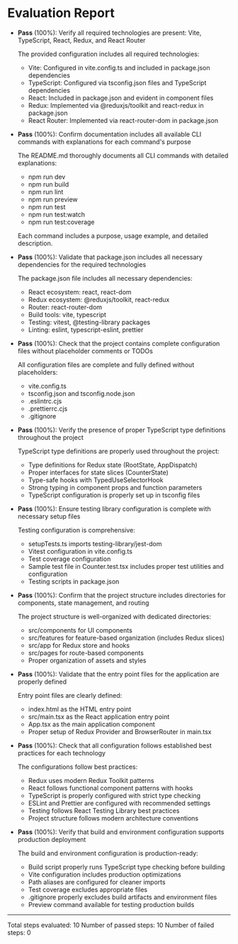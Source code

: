 # Evaluation Report

- **Pass** (100%): Verify all required technologies are present: Vite, TypeScript, React, Redux, and React Router
  
  The provided configuration includes all required technologies:
  - Vite: Configured in vite.config.ts and included in package.json dependencies
  - TypeScript: Configured via tsconfig.json files and TypeScript dependencies
  - React: Included in package.json and evident in component files
  - Redux: Implemented via @reduxjs/toolkit and react-redux in package.json
  - React Router: Implemented via react-router-dom in package.json

- **Pass** (100%): Confirm documentation includes all available CLI commands with explanations for each command's purpose

  The README.md thoroughly documents all CLI commands with detailed explanations:
  - npm run dev
  - npm run build
  - npm run lint
  - npm run preview
  - npm run test
  - npm run test:watch
  - npm run test:coverage
  
  Each command includes a purpose, usage example, and detailed description.

- **Pass** (100%): Validate that package.json includes all necessary dependencies for the required technologies

  The package.json file includes all necessary dependencies:
  - React ecosystem: react, react-dom
  - Redux ecosystem: @reduxjs/toolkit, react-redux
  - Router: react-router-dom
  - Build tools: vite, typescript
  - Testing: vitest, @testing-library packages
  - Linting: eslint, typescript-eslint, prettier

- **Pass** (100%): Check that the project contains complete configuration files without placeholder comments or TODOs

  All configuration files are complete and fully defined without placeholders:
  - vite.config.ts
  - tsconfig.json and tsconfig.node.json
  - .eslintrc.cjs
  - .prettierrc.cjs
  - .gitignore

- **Pass** (100%): Verify the presence of proper TypeScript type definitions throughout the project

  TypeScript type definitions are properly used throughout the project:
  - Type definitions for Redux state (RootState, AppDispatch)
  - Proper interfaces for state slices (CounterState)
  - Type-safe hooks with TypedUseSelectorHook
  - Strong typing in component props and function parameters
  - TypeScript configuration is properly set up in tsconfig files

- **Pass** (100%): Ensure testing library configuration is complete with necessary setup files

  Testing configuration is comprehensive:
  - setupTests.ts imports testing-library/jest-dom
  - Vitest configuration in vite.config.ts
  - Test coverage configuration
  - Sample test file in Counter.test.tsx includes proper test utilities and configuration
  - Testing scripts in package.json

- **Pass** (100%): Confirm that the project structure includes directories for components, state management, and routing

  The project structure is well-organized with dedicated directories:
  - src/components for UI components
  - src/features for feature-based organization (includes Redux slices)
  - src/app for Redux store and hooks
  - src/pages for route-based components
  - Proper organization of assets and styles

- **Pass** (100%): Validate that the entry point files for the application are properly defined

  Entry point files are clearly defined:
  - index.html as the HTML entry point
  - src/main.tsx as the React application entry point
  - App.tsx as the main application component
  - Proper setup of Redux Provider and BrowserRouter in main.tsx

- **Pass** (100%): Check that all configuration follows established best practices for each technology

  The configurations follow best practices:
  - Redux uses modern Redux Toolkit patterns
  - React follows functional component patterns with hooks
  - TypeScript is properly configured with strict type checking
  - ESLint and Prettier are configured with recommended settings
  - Testing follows React Testing Library best practices
  - Project structure follows modern architecture conventions

- **Pass** (100%): Verify that build and environment configuration supports production deployment

  The build and environment configuration is production-ready:
  - Build script properly runs TypeScript type checking before building
  - Vite configuration includes production optimizations
  - Path aliases are configured for cleaner imports
  - Test coverage excludes appropriate files
  - .gitignore properly excludes build artifacts and environment files
  - Preview command available for testing production builds

---

Total steps evaluated: 10
Number of passed steps: 10
Number of failed steps: 0